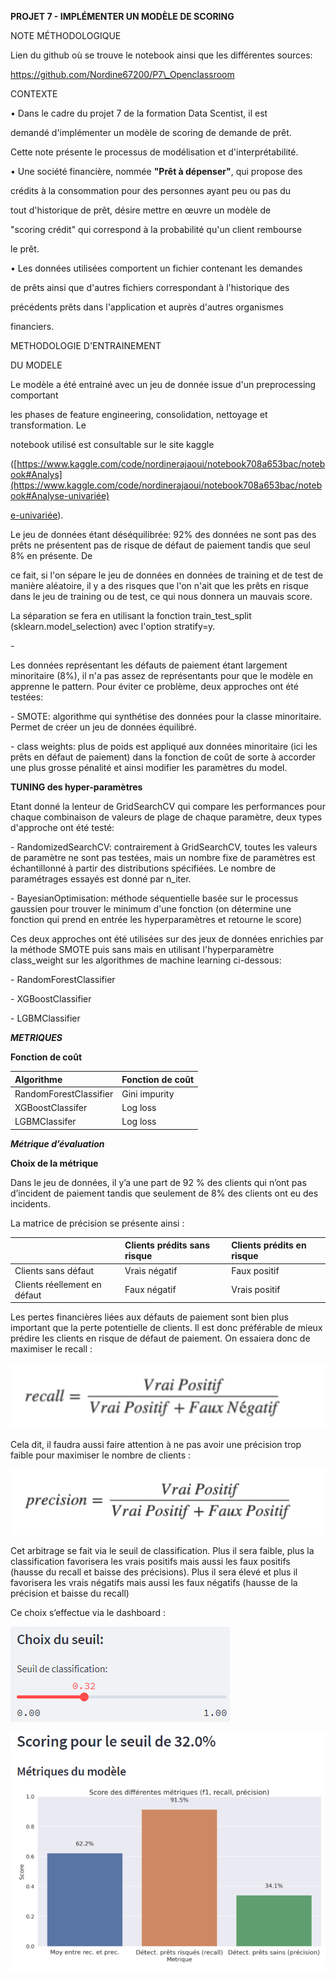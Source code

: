 

**PROJET 7 - IMPLÉMENTER UN MODÈLE DE SCORING**


NOTE MÉTHODOLOGIQUE

Lien du github où se trouve le notebook ainsi que les différentes sources:

https://github.com/Nordine67200/P7\_Openclassroom

CONTEXTE

• Dans le cadre du projet 7 de la formation Data Scentist, il est

demandé d'implémenter un modèle de scoring de demande de prêt.

Cette note présente le processus de modélisation et d'interprétabilité.

• Une société financière, nommée **"Prêt à dépenser"**, qui propose des

crédits à la consommation pour des personnes ayant peu ou pas du

tout d'historique de prêt, désire mettre en œuvre un modèle de

"scoring crédit" qui correspond à la probabilité qu'un client rembourse

le prêt.

• Les données utilisées comportent un fichier contenant les demandes

de prêts ainsi que d'autres fichiers correspondant à l'historique des

précédents prêts dans l'application et auprès d'autres organismes

financiers.





METHODOLOGIE D'ENTRAINEMENT

DU MODELE

Le modèle a été entrainé avec un jeu de donnée issue d'un preprocessing comportant

les phases de feature engineering, consolidation, nettoyage et transformation. Le

notebook utilisé est consultable sur le site kaggle

([https://www.kaggle.com/code/nordinerajaoui/notebook708a653bac/notebook#Analys](https://www.kaggle.com/code/nordinerajaoui/notebook708a653bac/notebook#Analyse-univariée)

[e-univariée](https://www.kaggle.com/code/nordinerajaoui/notebook708a653bac/notebook#Analyse-univariée)).

Le jeu de données étant déséquilibrée: 92% des données ne sont pas des prêts ne présentent pas de risque de défaut de paiement tandis que seul 8% en présente. De

ce fait, si l'on sépare le jeu de données en données de training et de test de manière aléatoire, il y a des risques que l'on n'ait que les prêts en risque dans le jeu de training ou de test, ce qui nous donnera un mauvais score.

La séparation se fera en utilisant la fonction train\_test\_split (sklearn.model\_selection) avec l'option stratify=y.

\-

Les données représentant les défauts de paiement étant largement minoritaire (8%), il n'a pas assez de représentants pour que le modèle en apprenne le pattern. Pour éviter ce problème, deux approches ont été testées:

\- SMOTE: algorithme qui synthétise des données pour la classe minoritaire. Permet de créer un jeu de données équilibré.

\- class weights: plus de poids est appliqué aux données minoritaire (ici les prêts en défaut de paiement) dans la fonction de coût de sorte à accorder une plus grosse pénalité et ainsi modifier les paramètres du model.

**TUNING des hyper-paramètres**

Etant donné la lenteur de GridSearchCV qui compare les performances pour chaque combinaison de valeurs de plage de chaque paramètre, deux types d'approche ont été testé:

\- RandomizedSearchCV: contrairement à GridSearchCV, toutes les valeurs de paramètre ne sont pas testées, mais un nombre fixe de paramètres est échantillonné à partir des distributions spécifiées. Le nombre de paramétrages essayés est donné par n\_iter.

\- BayesianOptimisation: méthode séquentielle basée sur le processus gaussien pour trouver le minimum d'une fonction (on détermine une fonction qui prend en entrée les hyperparamètres et retourne le score)

Ces deux approches ont été utilisées sur des jeux de données enrichies par la méthode SMOTE puis sans mais en utilisant l'hyperparamètre class\_weight sur les algorithmes de machine learning ci-dessous:

\- RandomForestClassifier

\- XGBoostClassifier

\- LGBMClassifier


***METRIQUES***

**Fonction de coût**


|**Algorithme**|**Fonction de coût**|
| :- | :- |
|RandomForestClassifier|Gini impurity|
|XGBoostClassifer|Log loss|
|LGBMClassifer|Log loss|

***Métrique d’évaluation***

**Choix de la métrique**

Dans le jeu de données, il y’a une part de 92 % des clients qui n’ont pas d’incident de paiement tandis que seulement de 8% des clients ont eu des incidents.

La matrice de précision se présente ainsi :


||Clients prédits sans risque|Clients prédits en risque|
| :- | :- | :- |
|Clients sans défaut|Vrais négatif|Faux positif|
|Clients réellement en défaut|Faux négatif|Vrais positif|

Les pertes financières liées aux défauts de paiement sont bien plus important que la perte potentielle de clients. Il est donc préférable de mieux prédire les clients en risque de défaut de paiement. On essaiera donc de maximiser le recall :

![](./images/recall_formula.png)

Cela dit, il faudra aussi faire attention à ne pas avoir une précision trop faible pour maximiser le nombre de clients :

![](./images/precision_formula.png)

Cet arbitrage se fait via le seuil de classification. Plus il sera faible, plus la classification favorisera les vrais positifs mais aussi les faux positifs (hausse du recall et baisse des précisions). Plus il sera élevé et plus il favorisera les vrais négatifs mais aussi les faux négatifs (hausse de la précision et baisse du recall)

Ce choix s’effectue via le dashboard :


![](./images/CaptureChoixSeuil.PNG)

![](./images/CaptureScoreBarPlot.PNG)


